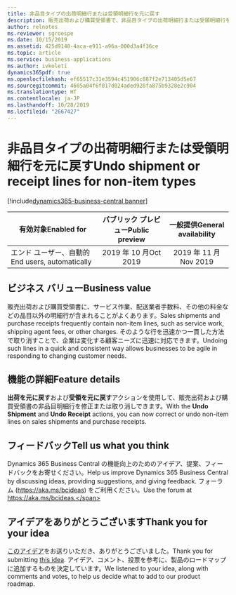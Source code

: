 ```yaml
---
title: 非品目タイプの出荷明細行または受領明細行を元に戻す
description: 販売出荷および購買受領書で、非品目タイプの出荷明細行または受領明細行を元に戻します。
author: relnotes
ms.reviewer: sgroespe
ms.date: 10/15/2019
ms.assetid: 425d9148-4aca-e911-a96a-000d3a4f36ce
ms.topic: article
ms.service: business-applications
ms.author: ivkoleti
dynamics365pdf: true
ms.openlocfilehash: ef65517c31e3594c451906c887f2e713405d5e67
ms.sourcegitcommit: 4605a04f6f017d024aded928fa875b9328e2c904
ms.translationtype: HT
ms.contentlocale: ja-JP
ms.lasthandoff: 10/28/2019
ms.locfileid: "2667427"
---
```

# <a name="undo-shipment-or-receipt-lines-for-non-item-types"></a><span data-ttu-id="ec9ea-103">非品目タイプの出荷明細行または受領明細行を元に戻す</span><span class="sxs-lookup"><span data-stu-id="ec9ea-103">Undo shipment or receipt lines for non-item types</span></span>
[!include[dynamics365-business-central banner](../includes/dynamics365-business-central.md)]

| <span data-ttu-id="ec9ea-104">有効対象</span><span class="sxs-lookup"><span data-stu-id="ec9ea-104">Enabled for</span></span>    |  <span data-ttu-id="ec9ea-105">パブリック プレビュー</span><span class="sxs-lookup"><span data-stu-id="ec9ea-105">Public preview</span></span> | <span data-ttu-id="ec9ea-106">一般提供</span><span class="sxs-lookup"><span data-stu-id="ec9ea-106">General availability</span></span> | 
| ---------- | :----------: |:----------: |
|<span data-ttu-id="ec9ea-107">エンド ユーザー、自動的</span><span class="sxs-lookup"><span data-stu-id="ec9ea-107">End users, automatically</span></span>|<span data-ttu-id="ec9ea-108">2019 年 10 月</span><span class="sxs-lookup"><span data-stu-id="ec9ea-108">Oct 2019</span></span>| <span data-ttu-id="ec9ea-109">2019 年 11 月</span><span class="sxs-lookup"><span data-stu-id="ec9ea-109">Nov 2019</span></span>|


## <a name="business-value"></a><span data-ttu-id="ec9ea-110">ビジネス バリュー</span><span class="sxs-lookup"><span data-stu-id="ec9ea-110">Business value</span></span>
<!-- bv start -->
<span data-ttu-id="ec9ea-111">販売出荷および購買受領書に、サービス作業、配送業者手数料、その他の料金などの品目以外の明細行が含まれることがよくあります。</span><span class="sxs-lookup"><span data-stu-id="ec9ea-111">Sales shipments and purchase receipts frequently contain non-item lines, such as service work, shipping agent fees, or other charges.</span></span> <span data-ttu-id="ec9ea-112">そのような行を迅速かつ一貫した方法で取り消すことで、企業は変化する顧客ニーズに迅速に対応できます。</span><span class="sxs-lookup"><span data-stu-id="ec9ea-112">Undoing such lines in a quick and consistent way allows businesses to be agile in responding to changing customer needs.</span></span>  
<!-- bv end -->



## <a name="feature-details"></a><span data-ttu-id="ec9ea-113">機能の詳細</span><span class="sxs-lookup"><span data-stu-id="ec9ea-113">Feature details</span></span>
<!--feature detail start -->
<span data-ttu-id="ec9ea-114">**出荷を元に戻す**および**受領を元に戻す**アクションを使用して、販売出荷および購買受領書の非品目明細行を修正または取り消しできます。</span><span class="sxs-lookup"><span data-stu-id="ec9ea-114">With the **Undo Shipment** and **Undo Receipt** actions, you can now correct or undo non-item lines on sales shipments and purchase receipts.</span></span>
<!--feature detail end -->






## <a name="tell-us-what-you-think"></a><span data-ttu-id="ec9ea-115">フィードバック</span><span class="sxs-lookup"><span data-stu-id="ec9ea-115">Tell us what you think</span></span>
<span data-ttu-id="ec9ea-116">Dynamics 365 Business Central の機能向上のためのアイデア、提案、フィードバックをお寄せください。</span><span class="sxs-lookup"><span data-stu-id="ec9ea-116">Help us improve Dynamics 365 Business Central by discussing ideas, providing suggestions, and giving feedback.</span></span> <span data-ttu-id="ec9ea-117">フォーラム (https://aka.ms/bcideas) をご利用ください。</span><span class="sxs-lookup"><span data-stu-id="ec9ea-117">Use the forum at https://aka.ms/bcideas.</span></span>



## <a name="thank-you-for-your-idea"></a><span data-ttu-id="ec9ea-118">アイデアをありがとうございます</span><span class="sxs-lookup"><span data-stu-id="ec9ea-118">Thank you for your idea</span></span>
<span data-ttu-id="ec9ea-119">[このアイデア](https://experience.dynamics.com/ideas/idea/?ideaid=e1029365-931d-e911-9461-0003ff68bc11)をお送りいただき、ありがとうございました。</span><span class="sxs-lookup"><span data-stu-id="ec9ea-119">Thank you for submitting [this idea](https://experience.dynamics.com/ideas/idea/?ideaid=e1029365-931d-e911-9461-0003ff68bc11).</span></span> <span data-ttu-id="ec9ea-120">アイデア、コメント、投票を参考に、製品のロードマップに追加するものを決定しています。</span><span class="sxs-lookup"><span data-stu-id="ec9ea-120">We listened to your idea, along with comments and votes, to help us decide what to add to our product roadmap.</span></span>

